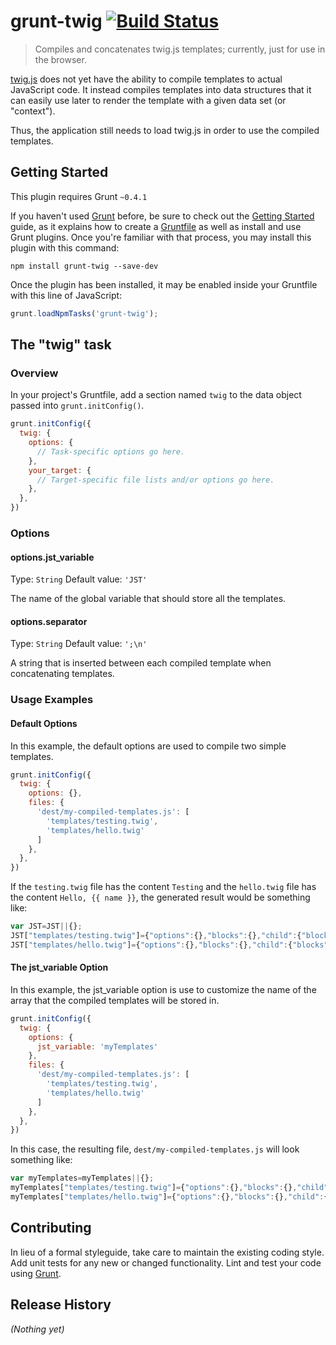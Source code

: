 # grunt-twig [![Build Status](https://travis-ci.org/adamdicarlo/grunt-twig.png)](https://travis-ci.org/adamdicarlo/grunt-twig)

> Compiles and concatenates twig.js templates; currently, just for use in the browser.

[twig.js](https://github.com/justjohn/twig.js) does not yet have the ability to
compile templates to actual JavaScript code. It instead compiles templates into
data structures that it can easily use later to render the template with a
given data set (or "context").

Thus, the application still needs to load twig.js in order to use the
compiled templates.

## Getting Started
This plugin requires Grunt `~0.4.1`

If you haven't used [Grunt](http://gruntjs.com/) before, be sure to check out the [Getting Started](http://gruntjs.com/getting-started) guide, as it explains how to create a [Gruntfile](http://gruntjs.com/sample-gruntfile) as well as install and use Grunt plugins. Once you're familiar with that process, you may install this plugin with this command:

```shell
npm install grunt-twig --save-dev
```

Once the plugin has been installed, it may be enabled inside your Gruntfile with this line of JavaScript:

```js
grunt.loadNpmTasks('grunt-twig');
```

## The "twig" task

### Overview
In your project's Gruntfile, add a section named `twig` to the data object passed into `grunt.initConfig()`.

```js
grunt.initConfig({
  twig: {
    options: {
      // Task-specific options go here.
    },
    your_target: {
      // Target-specific file lists and/or options go here.
    },
  },
})
```

### Options

#### options.jst_variable
Type: `String`
Default value: `'JST'`

The name of the global variable that should store all the templates.

#### options.separator
Type: `String`
Default value: `';\n'`

A string that is inserted between each compiled template when
concatenating templates.

### Usage Examples

#### Default Options
In this example, the default options are used to compile two simple templates.

```js
grunt.initConfig({
  twig: {
    options: {},
    files: {
      'dest/my-compiled-templates.js': [
        'templates/testing.twig',
        'templates/hello.twig'
      ]
    },
  },
})
```

If the `testing.twig` file has the content `Testing` and the `hello.twig` file
has the content `Hello, {{ name }}`, the generated result would be something
like:

```js
var JST=JST||{};
JST["templates/testing.twig"]={"options":{},"blocks":{},"child":{"blocks":{}},"extend":null,"tokens":[{"type":"raw","value":"Testing\n"}]};
JST["templates/hello.twig"]={"options":{},"blocks":{},"child":{"blocks":{}},"extend":null,"tokens":[{"type":"raw","value":"Hello, "},{"type":"output","stack":[{"type":"Twig.expression.type.variable","value":"name","match":["name"]}]},{"type":"raw","value":"\n"}]}
```

#### The jst_variable Option
In this example, the jst_variable option is use to customize the name of the array that the compiled templates will be stored in.

```js
grunt.initConfig({
  twig: {
    options: {
      jst_variable: 'myTemplates'
    },
    files: {
      'dest/my-compiled-templates.js': [
        'templates/testing.twig',
        'templates/hello.twig'
      ]
    },
  },
})
```

In this case, the resulting file, `dest/my-compiled-templates.js` will look
something like:

```js
var myTemplates=myTemplates||{};
myTemplates["templates/testing.twig"]={"options":{},"blocks":{},"child":{"blocks":{}},"extend":null,"tokens":[{"type":"raw","value":"Testing\n"}]};
myTemplates["templates/hello.twig"]={"options":{},"blocks":{},"child":{"blocks":{}},"extend":null,"tokens":[{"type":"raw","value":"Hello, "},{"type":"output","stack":[{"type":"Twig.expression.type.variable","value":"name","match":["name"]}]},{"type":"raw","value":"\n"}]}
```

## Contributing
In lieu of a formal styleguide, take care to maintain the existing coding style. Add unit tests for any new or changed functionality. Lint and test your code using [Grunt](http://gruntjs.com/).

## Release History
_(Nothing yet)_
